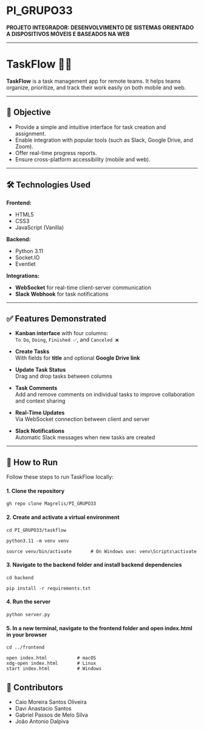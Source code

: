 # PI_GRUPO33  
**PROJETO INTEGRADOR: DESENVOLVIMENTO DE SISTEMAS ORIENTADO A DISPOSITIVOS MÓVEIS E BASEADOS NA WEB**

---

# TaskFlow 📝🚀

**TaskFlow** is a task management app for remote teams. It helps teams organize, prioritize, and track their work easily on both mobile and web.

---

## 📌 Objective

* Provide a simple and intuitive interface for task creation and assignment.
* Enable integration with popular tools (such as Slack, Google Drive, and Zoom).
* Offer real-time progress reports.
* Ensure cross-platform accessibility (mobile and web).

---

## 🛠️ Technologies Used

**Frontend:**
- HTML5
- CSS3
- JavaScript (Vanilla)

**Backend:**
- Python 3.11
- Socket.IO
- Eventlet

**Integrations:**
- **WebSocket** for real-time client-server communication  
- **Slack Webhook** for task notifications

---

## ✅ Features Demonstrated

- **Kanban interface** with four columns:  
  `To Do`, `Doing`, `Finished ✅`, and `Canceled ❌`

- **Create Tasks**  
  With fields for **title** and optional **Google Drive link**

- **Update Task Status**  
  Drag and drop tasks between columns

- **Task Comments**  
Add and remove comments on individual tasks to improve collaboration and context sharing

- **Real-Time Updates**  
  Via WebSocket connection between client and server

- **Slack Notifications**  
  Automatic Slack messages when new tasks are created

---

## 🚀 How to Run

Follow these steps to run TaskFlow locally:


#### 1. Clone the repository
```
gh repo clone Magrelis/PI_GRUPO33
```

#### 2. Create and activate a virtual environment
```
cd PI_GRUPO33/taskflow

python3.11 -m venv venv

source venv/bin/activate       # On Windows use: venv\Scripts\activate
```

#### 3. Navigate to the backend folder and install backend dependencies
```
cd backend 

pip install -r requirements.txt
```

#### 4. Run the server
```
python server.py
```

#### 5. In a new terminal, navigate to the frontend folder and open index.html in your browser
```
cd ../frontend

open index.html           # macOS
xdg-open index.html       # Linux
start index.html          # Windows
```

## 👥 Contributors

- Caio Moreira Santos Oliveira  
- Davi Anastacio Santos 
- Gabriel Passos de Melo Silva   
- João Antonio Dalpiva
